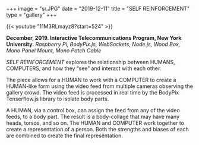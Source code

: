 +++
image = "sr.JPG"
date = "2019-12-11"
title = "SELF REINFORCEMENT"
type = "gallery"
+++

{{< youtube "11M3RLmayz8?start=524" >}}
<br>

__December, 2019. Interactive Telecommunications Program, New York University.__ 
*Raspberry Pi, BodyPix.js, WebSockets, Node.js, Wood Box, Mono Panel Mount, Mono Patch Cable* 

*SELF REINFORCEMENT* explores the relationship between HUMANS, COMPUTERS, and how they “see” and interact with each other.

The piece allows for a HUMAN to work with a COMPUTER to create a HUMAN-like form using the video feed from multiple cameras observing the gallery crowd. The video feed is processed in real time by the BodyPix Tenserflow.js library to isolate body parts.

A HUMAN, via a control box, can assign the feed from any of the video feeds, to a body part. The result is a body-collage that may have many heads, torsos, and so on. The HUMAN and COMPUTER work together to create a representation of a person. Both the strengths and biases of each are combined to create the final representation.
